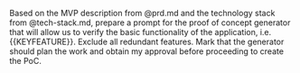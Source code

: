 Based on the MVP description from @prd.md and the technology stack from @tech-stack.md, prepare a prompt for the proof of concept generator that will allow us to verify the basic functionality of the application, i.e. {{KEYFEATURE}}. Exclude all redundant features. Mark that the generator should plan the work and obtain my approval before proceeding to create the PoC.